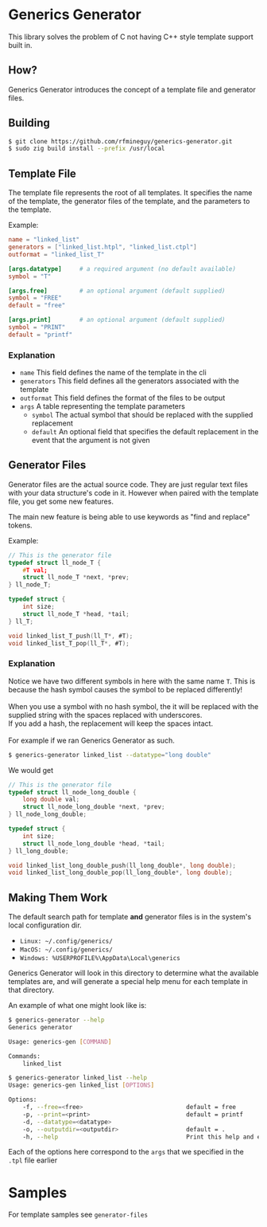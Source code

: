# Generics Generator
This library solves the problem of C not having C++ style template support built in.

## How?
Generics Generator introduces the concept of a template file and generator files.

## Building
```bash
$ git clone https://github.com/rfmineguy/generics-generator.git
$ sudo zig build install --prefix /usr/local
```

## Template File
The template file represents the root of all templates. It specifies the name of the template, the generator files of the template, and the parameters to the template.

Example:
```toml
name = "linked_list"
generators = ["linked_list.htpl", "linked_list.ctpl"]
outformat = "linked_list_T"

[args.datatype]     # a required argument (no default available)
symbol = "T"

[args.free]         # an optional argument (default supplied)
symbol = "FREE"
default = "free"

[args.print]        # an optional argument (default supplied)
symbol = "PRINT"
default = "printf"
```

### Explanation
- `name`        This field defines the name of the template in the cli
- `generators`  This field defines all the generators associated with the template
- `outformat`   This field defines the format of the files to be output
- `args`        A table representing the template parameters
    * `symbol`  The actual symbol that should be replaced with the supplied replacement
    * `default` An optional field that specifies the default replacement in the event that the argument is not given

## Generator Files
Generator files are the actual source code. They are just regular text files with your data structure's code in it. However when paired with the template file, you get some new features.

The main new feature is being able to use keywords as "find and replace" tokens.

Example:
```c
// This is the generator file
typedef struct ll_node_T {
	#T val;
	struct ll_node_T *next, *prev;
} ll_node_T;

typedef struct {
	int size;
	struct ll_node_T *head, *tail;
} ll_T;

void linked_list_T_push(ll_T*, #T);
void linked_list_T_pop(ll_T*, #T);
```

### Explanation
Notice we have two different symbols in here with the same name `T`. This is because the hash symbol causes the symbol to be replaced differently!<br>
<br>
When you use a symbol with no hash symbol, the it will be replaced with the supplied string with the spaces replaced with underscores.<br>
If you add a hash, the replacement will keep the spaces intact.<br>
<br>
For example if we ran Generics Generator as such.<br>
```bash
$ generics-generator linked_list --datatype="long double"
```
We would get
```c
// This is the generator file
typedef struct ll_node_long_double {
	long double val;
	struct ll_node_long_double *next, *prev;
} ll_node_long_double;

typedef struct {
	int size;
	struct ll_node_long_double *head, *tail;
} ll_long_double;

void linked_list_long_double_push(ll_long_double*, long double);
void linked_list_long_double_pop(ll_long_double*, long double);
```


## Making Them Work
The default search path for template **and** generator files is in the system's local configuration dir.
- `Linux: ~/.config/generics/`
- `MacOS: ~/.config/generics/`
- `Windows: %USERPROFILE%\AppData\Local\generics`

Generics Generator will look in this directory to determine what the available templates are, and will generate a special help menu for each template in that directory.

An example of what one might look like is:
```bash
$ generics-generator --help
Generics generator

Usage: generics-gen [COMMAND]

Commands:
    linked_list
```

```bash
$ generics-generator linked_list --help
Usage: generics-gen linked_list [OPTIONS]

Options:
    -f, --free=<free>                             default = free
    -p, --print=<print>                           default = printf
    -d, --datatype=<datatype>
    -o, --outputdir=<outputdir>                   default = .
    -h, --help                                    Print this help and exit
```

Each of the options here correspond to the `args` that we specified in the `.tpl` file earlier

# Samples
For template samples see `generator-files`
